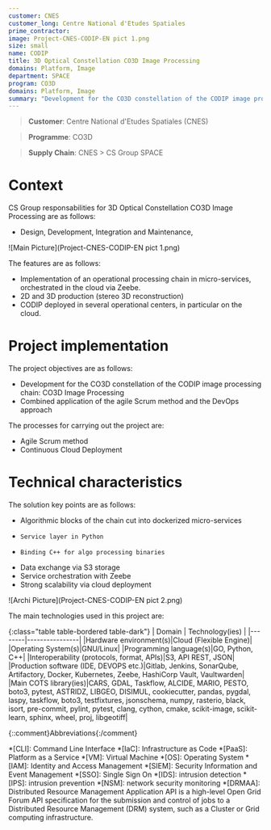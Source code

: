 ```yaml
---
customer: CNES
customer_long: Centre National d'Etudes Spatiales
prime_contractor: 
image: Project-CNES-CODIP-EN pict 1.png
size: small
name: CODIP
title: 3D Optical Constellation CO3D Image Processing
domains: Platform, Image
department: SPACE
program: CO3D
domains: Platform, Image
summary: "Development for the CO3D constellation of the CODIP image processing chain: CO3D Image Processing. Combined application of the agile Scrum method and the DevOps approach"
---
```


> __Customer__\: Centre National d'Etudes Spatiales (CNES)

> __Programme__\: CO3D

> __Supply Chain__\: CNES >  CS Group SPACE


# Context


CS Group responsabilities for 3D Optical Constellation CO3D Image Processing are as follows:
* Design, Development, Integration and Maintenance,

![Main Picture](Project-CNES-CODIP-EN pict 1.png)

The features are as follows:
* Implementation of an operational processing chain in micro-services, orchestrated in the cloud via Zeebe.
* 2D and 3D production (stereo 3D reconstruction)
* CODIP deployed in several operational centers, in particular on the cloud.

# Project implementation

The project objectives are as follows:
* Development for the CO3D constellation of the CODIP image processing chain: CO3D Image Processing
* Combined application of the agile Scrum method and the DevOps approach

The processes for carrying out the project are:
* Agile Scrum method
* Continuous Cloud Deployment

# Technical characteristics

The solution key points are as follows:
* Algorithmic blocks of the chain cut into dockerized micro-services
*     Service layer in Python
*     Binding C++ for algo processing binaries
* Data exchange via S3 storage
* Service orchestration with Zeebe
* Strong scalability via cloud deployment

![Archi Picture](Project-CNES-CODIP-EN pict 2.png)

The main technologies used in this project are:

{:class="table table-bordered table-dark"}
| Domain | Technology(ies) |
|--------|----------------|
|Hardware environment(s)|Cloud (Flexible Engine)|
|Operating System(s)|GNU/Linux|
|Programming language(s)|GO, Python, C++|
|Interoperability (protocols, format, APIs)|S3, API REST, JSON|
|Production software (IDE, DEVOPS etc.)|Gitlab, Jenkins, SonarQube, Artifactory, Docker, Kubernetes, Zeebe, HashiCorp Vault, Vaultwarden|
|Main COTS library(ies)|CARS, GDAL, Taskflow, ALCIDE, MARIO, PESTO, boto3, pytest, ASTRIDZ, LIBGEO, DISIMUL, cookiecutter, pandas, pygdal, laspy, taskflow, boto3, testfixtures, jsonschema, numpy, rasterio, black, isort, pre-commit, pylint, pytest, clang, cython, cmake, scikit-image, scikit-learn, sphinx, wheel, proj, libgeotiff|



{::comment}Abbreviations{:/comment}

*[CLI]: Command Line Interface
*[IaC]: Infrastructure as Code
*[PaaS]: Platform as a Service
*[VM]: Virtual Machine
*[OS]: Operating System
*[IAM]: Identity and Access Management
*[SIEM]: Security Information and Event Management
*[SSO]: Single Sign On
*[IDS]: intrusion detection
*[IPS]: intrusion prevention
*[NSM]: network security monitoring
*[DRMAA]: Distributed Resource Management Application API is a high-level Open Grid Forum API specification for the submission and control of jobs to a Distributed Resource Management (DRM) system, such as a Cluster or Grid computing infrastructure.
